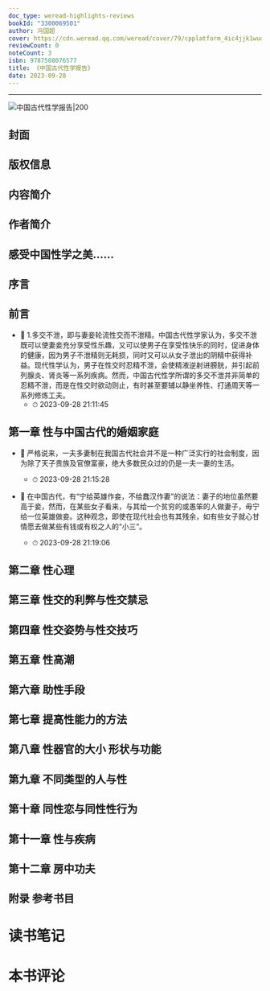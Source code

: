 ```yaml
---
doc_type: weread-highlights-reviews
bookId: "3300069501"
author: 冯国超
cover: https://cdn.weread.qq.com/weread/cover/79/cpplatform_4ic4jjk1wud9x9ngdstcdm/t7_cpplatform_4ic4jjk1wud9x9ngdstcdm1693378707.jpg
reviewCount: 0
noteCount: 3
isbn: 9787508076577
title: 《中国古代性学报告》
date: 2023-09-28
---
```


---

![ 中国古代性学报告|200](https://cdn.weread.qq.com/weread/cover/79/cpplatform_4ic4jjk1wud9x9ngdstcdm/t7_cpplatform_4ic4jjk1wud9x9ngdstcdm1693378707.jpg)


## 封面

## 版权信息

## 内容简介

## 作者简介

## 感受中国性学之美……

## 序言

## 前言


- 📌 1.多交不泄，即与妻妾轮流性交而不泄精。中国古代性学家认为，多交不泄既可以使妻妾充分享受性乐趣，又可以使男子在享受性快乐的同时，促进身体的健康，因为男子不泄精则无耗损，同时又可以从女子泄出的阴精中获得补益。现代性学认为，男子在性交时忍精不泄，会使精液逆射进膀胱，并引起前列腺炎、肾炎等一系列疾病。然而，中国古代性学所谓的多交不泄并非简单的忍精不泄，而是在性交时欲动则止，有时甚至要辅以静坐养性、打通周天等一系列修炼工夫。 
    - ⏱ 2023-09-28 21:11:45 
## 第一章 性与中国古代的婚姻家庭


- 📌 严格说来，一夫多妻制在我国古代社会并不是一种广泛实行的社会制度，因为除了天子贵族及官僚富豪，绝大多数民众过的仍是一夫一妻的生活。 
    - ⏱ 2023-09-28 21:15:28 

- 📌 在中国古代，有“宁给英雄作妾，不给蠢汉作妻”的说法：妻子的地位虽然要高于妾，然而，在某些女子看来，与其给一个贫穷的或愚笨的人做妻子，毋宁给一位英雄做妾。这种观念，即使在现代社会也有其残余，如有些女子就心甘情愿去做某些有钱或有权之人的“小三”。 
    - ⏱ 2023-09-28 21:19:06 
## 第二章 性心理

## 第三章 性交的利弊与性交禁忌

## 第四章 性交姿势与性交技巧

## 第五章 性高潮

## 第六章 助性手段

## 第七章 提高性能力的方法

## 第八章 性器官的大小 形状与功能

## 第九章 不同类型的人与性

## 第十章 同性恋与同性性行为

## 第十一章 性与疾病

## 第十二章 房中功夫

## 附录 参考书目


# 读书笔记


# 本书评论
